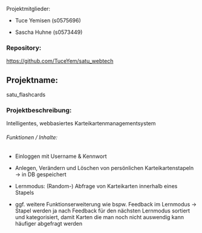 Projektmitglieder:

- Tuce Yemisen (s0575696)

- Sascha Huhne (s0573449)





### Repository:

https://github.com/TuceYem/satu_webtech

## Projektname:

satu_flashcards

### Projektbeschreibung:

Intelligentes, webbasiertes Karteikartenmanagementsystem

###### Funktionen / Inhalte:

- Einloggen mit Username & Kennwort

- Anlegen, Verändern und Löschen von persönlichen Karteikartenstapeln -> in DB gespeichert

- Lernmodus: (Random-) Abfrage von Karteikarten innerhalb eines Stapels

- ggf. weitere Funktionserweiterung wie bspw. 
    Feedback im Lernmodus -> Stapel werden ja nach Feedback für 
    den nächsten Lernmodus sortiert und kategorisiert, damit Karten die man noch nicht auswendig kann häufiger abgefragt werden


